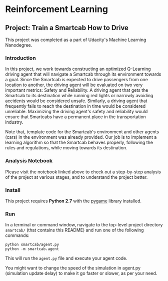 # Reinforcement Learning
## Project: Train a Smartcab How to Drive

This project was completed as a part of Udacity's Machine Learning Nanodegree.

### Introduction

In this project, we work towards constructing an optimized Q-Learning driving agent that will navigate a Smartcab through its environment towards a goal. Since the Smartcab is expected to drive passengers from one location to another, the driving agent will be evaluated on two very important metrics: Safety and Reliability. A driving agent that gets the Smartcab to its destination while running red lights or narrowly avoiding accidents would be considered unsafe. Similarly, a driving agent that frequently fails to reach the destination in time would be considered unreliable. Maximizing the driving agent's safety and reliability would ensure that Smartcabs have a permanent place in the transportation industry.

Note that, template code for the Smartcab's environment and other agents (cars) in the environment was already provided. Our job is to implement a learning algorithm so that the Smartcab behaves properly, following the rules and regulations, while moving towards its destination.

### [Analysis Notebook](https://github.com/santoshblearner/ds-ml-portfolio/blob/master/ML%20Projects/Reinforcement%20Learning/Training_Smartcab_to_Drive-master/smartcab.ipynb) 
Please visit the notebook linked above to check out a step-by-step analysis of the project at various stages, and to understand the project better.



### Install

This project requires **Python 2.7** with the [pygame](https://www.pygame.org/wiki/GettingStarted
) library installed.


### Run

In a terminal or command window, navigate to the top-level project directory `smartcab/` (that contains this README) and run one of the following commands:

```python smartcab/agent.py```  
```python -m smartcab.agent```

This will run the `agent.py` file and execute your agent code.

You might want to change the speed of the simulation in agent.py (simulation update delay) to make it go faster or slower, as per your need.
